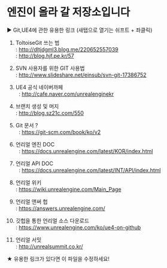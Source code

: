 # 엔진이 올라 갈 저장소입니다

▶ Git,UE4에 관한 유용한 링크 (새탭으로 열기는 쉬프트 + 좌클릭)

1. ToltoiseGit 쓰는 법 </br>
: http://dltjdgml3.blog.me/220652557039 </br>
: http://blog.hjf.pe.kr/57  

2. SVN 사용자를 위한 GIT 사용법 </br>
: http://www.slideshare.net/einsub/svn-git-17386752  

3. UE4 공식 네이버까페 </br>  
: http://cafe.naver.com/unrealenginekr  

4. 브랜치 생성 및 머지 </br>
: http://blog.sz21c.com/550  

5. Git 문서 ? </br>  
: https://git-scm.com/book/ko/v2  

6. 언리얼 엔진 DOC </br>  
: https://docs.unrealengine.com/latest/KOR/index.html  

7. 언리얼 API DOC </br>  
: https://docs.unrealengine.com/latest/INT/API/index.html  

8. 언리얼 위키 </br> 
: https://wiki.unrealengine.com/Main_Page  

9. 언리얼 앤써 헙 </br> 
: https://answers.unrealengine.com/  

10. 깃헙을 통한 언리얼 소스 다운로드 </br> 
: https://www.unrealengine.com/ko/ue4-on-github  

11. 언리얼 서밋 </br>
: http://unrealsummit.co.kr/  

★ 유용한 링크가 있다면 이 파일을 수정하세요!
